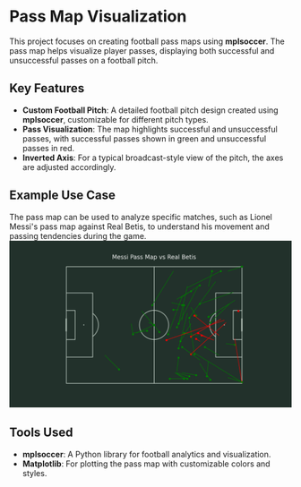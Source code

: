 # Pass Map Visualization

This project focuses on creating football pass maps using **mplsoccer**. The pass map helps visualize player passes, displaying both successful and unsuccessful passes on a football pitch.

## Key Features

- **Custom Football Pitch**: A detailed football pitch design created using **mplsoccer**, customizable for different pitch types.
- **Pass Visualization**: The map highlights successful and unsuccessful passes, with successful passes shown in green and unsuccessful passes in red.
- **Inverted Axis**: For a typical broadcast-style view of the pitch, the axes are adjusted accordingly.

## Example Use Case

The pass map can be used to analyze specific matches, such as Lionel Messi's pass map against Real Betis, to understand his movement and passing tendencies during the game.
![Pass Map Example](passmap.png)


## Tools Used

- **mplsoccer**: A Python library for football analytics and visualization.
- **Matplotlib**: For plotting the pass map with customizable colors and styles.
